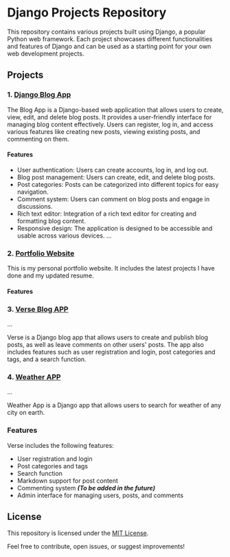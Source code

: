 # Django Projects Repository

This repository contains various projects built using Django, a popular Python web framework. Each project showcases different functionalities and features of Django and can be used as a starting point for your own web development projects.

## Projects

### 1. [Django Blog App](https://github.com/Paul-Ndirangu/django-projects/tree/main/blog_app)

The Blog App is a Django-based web application that allows users to create, view, edit, and delete blog posts. It provides a user-friendly interface for managing blog content effectively. Users can register, log in, and access various features like creating new posts, viewing existing posts, and commenting on them.

#### Features

- User authentication: Users can create accounts, log in, and log out.
- Blog post management: Users can create, edit, and delete blog posts.
- Post categories: Posts can be categorized into different topics for easy navigation.
- Comment system: Users can comment on blog posts and engage in discussions.
- Rich text editor: Integration of a rich text editor for creating and formatting blog content.
- Responsive design: The application is designed to be accessible and usable across various devices.
...


### 2. [Portfolio Website]()

This is my personal portfolio website. It includes the latest projects I have done and my updated resume.

#### Features


### 3. [Verse Blog APP](https://github.com/Paul-Ndirangu/django-projects/tree/main/verse)
...

Verse is a Django blog app that allows users to create and publish blog posts, as well as leave comments on other users' posts. The app also includes features such as user registration and login, post categories and tags, and a search function.


### 4. [Weather APP](https://github.com/Paul-Ndirangu/django-projects/tree/main/weather-app)
...

Weather App is a Django app that allows users to search for weather of any city on earth.


### Features

Verse includes the following features:

* User registration and login
* Post categories and tags
* Search function
* Markdown support for post content
* Commenting system ***(To be added in the future)***
* Admin interface for managing users, posts, and comments

## License

This repository is licensed under the [MIT License](LICENSE).

Feel free to contribute, open issues, or suggest improvements!